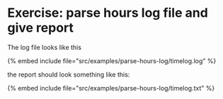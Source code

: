 # Exercise: parse hours log file and give report

The log file looks like this

{% embed include file="src/examples/parse-hours-log/timelog.log" %}

the report should look something like this:

{% embed include file="src/examples/parse-hours-log/timelog.txt" %}


